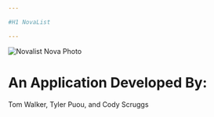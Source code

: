 ```yaml
---

#H1 NovaList 

---
```

![Novalist Nova Photo](https://cdn.images.express.co.uk/img/dynamic/151/590x/supernova-1248656.jpg?r=1582887680060)


# An Application Developed By:
Tom Walker, Tyler Puou, and Cody Scruggs



